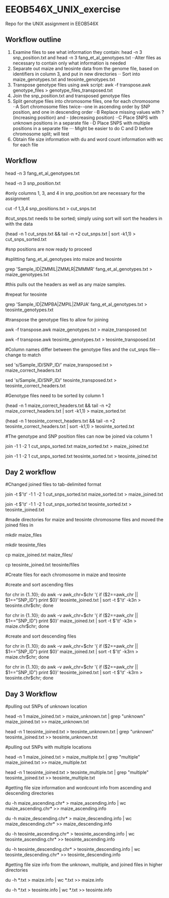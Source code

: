 # EEOB546X_UNIX_exercise
Repo for the UNIX assignment in EEOB546X

## Workflow outline
1. Examine files to see what information they contain: head -n 3 snp_position.txt and head -n 3 fang_et_al_genotypes.txt
⋅⋅Alter files as necessary to contain only what information is needed
2. Separate out maize and teosinte data from the genome file, based on identifiers in column 3, and put in new directories
⋅⋅ Sort into maize_genotypes.txt and teosinte_genotypes.txt
3. Transpose genotype files using awk script: awk -f transpose.awk genotype_files > genotype_files_transposed.txt
4. Join the snp_position.txt and transposed genotype files
5. Split genotype files into chromosome files, one for each chromosome
⋅⋅A Sort chromosome files twice--one in ascending order by SNP position, and one in descending order
⋅⋅B Replace missing values with ? (increasing position) and - (decreasing position)
⋅⋅C Place SNPS with unknown positions in a separate file
⋅⋅D Place SNPS with multiple positions in a separate file
⋅⋅⋅ Might be easier to do C and D before chromosome split; will test
6. Obtain file size information with du and word count information with wc for each file

## Workflow
head -n 3 fang_et_al_genotypes.txt

head -n 3 snp_position.txt

#only columns 1, 3, and 4 in snp_position.txt are necessary for the assignment

cut -f 1,3,4 snp_positions.txt > cut_snps.txt

#cut_snps.txt needs to be sorted; simply using sort will sort the headers in with the data

(head -n 1 cut_snps.txt && tail -n +2 cut_snps.txt | sort -k1,1) > cut_snps_sorted.txt

#snp positions are now ready to proceed

#splitting fang_et_al_genotypes into maize and teosinte

grep 'Sample_ID\|ZMMIL\|ZMMLR\|ZMMMR' fang_et_al_genotypes.txt > maize_genotypes.txt

  #this pulls out the headers as well as any maize samples.
  
#repeat for teosinte

grep 'Sample_ID\|ZMPBA\|ZMPIL\|ZMPJA' fang_et_al_genotypes.txt > teosinte_genotypes.txt

#transpose the genotype files to allow for joining

awk -f transpose.awk maize_genotypes.txt > maize_transposed.txt

awk -f transpose.awk teosinte_genotypes.txt > teosinte_transposed.txt

#Column names differ between the genotype files and the cut_snps file--change to match

sed 's/Sample_ID/SNP_ID/' maize_transposed.txt > maize_correct_headers.txt

sed 's/Sample_ID/SNP_ID/' teosinte_transposed.txt > teosinte_correct_headers.txt

#Genotype files need to be sorted by column 1

(head -n 1 maize_correct_headers.txt && tail -n +2 maize_correct_headers.txt | sort -k1,1) > maize_sorted.txt

(head -n 1 teosinte_correct_headers.txt && tail -n +2 teosinte_correct_headers.txt | sort -k1,1) > teosinte_sorted.txt

#The genotype and SNP position files can now be joined via column 1

join -1 1 -2 1 cut_snps_sorted.txt maize_sorted.txt > maize_joined.txt

join -1 1 -2 1 cut_snps_sorted.txt teosinte_sorted.txt > teosinte_joined.txt

## Day 2 workflow

#Changed joined files to tab-delimited format

join -t $'\t' -1 1 -2 1 cut_snps_sorted.txt maize_sorted.txt > maize_joined.txt

join -t $'\t' -1 1 -2 1 cut_snps_sorted.txt teosinte_sorted.txt > teosinte_joined.txt

#made directories for maize and teosinte chromosome files and moved the joined files in

mkdir maize_files

mkdir teosinte_files

cp maize_joined.txt maize_files/

cp teosinte_joined.txt teosinte/files

#Create files for each chromosome in maize and teosinte

  #create and sort ascending files
  
for chr in {1..10}; do awk -v awk_chr=$chr '{ if ($2==awk_chr || $1=="SNP_ID") print $0}' teosinte_joined.txt | sort -t $'\t' -k3n > teosinte.chr$chr; done

for chr in {1..10}; do awk -v awk_chr=$chr '{ if ($2==awk_chr || $1=="SNP_ID") print $0}' maize_joined.txt | sort -t $'\t' -k3n > maize.chr$chr; done

  #create and sort descending files
  
for chr in {1..10}; do awk -v awk_chr=$chr '{ if ($2==awk_chr || $1=="SNP_ID") print $0}' maize_joined.txt | sort -t $'\t' -k3rn > maize.chr$chr; done

for chr in {1..10}; do awk -v awk_chr=$chr '{ if ($2==awk_chr || $1=="SNP_ID") print $0}' teosinte_joined.txt | sort -t $'\t' -k3rn > teosinte.chr$chr; done

## Day 3 Workflow

#pulling out SNPs of unknown location

head -n 1 maize_joined.txt > maize_unknown.txt | grep "unknown" maize_joined.txt >> maize_unknown.txt

head -n 1 teosinte_joined.txt > teosinte_unknown.txt | grep "unknown" teosinte_joined.txt >> teosinte_unknown.txt

#pulling out SNPs with multiple locations

head -n 1 maize_joined.txt > maize_multiple.txt | grep "multiple" maize_joined.txt >> maize_multiple.txt

head -n 1 teosinte_joined.txt > teosinte_multiple.txt | grep "multiple" teosinte_joined.txt >> teosinte_multiple.txt

#getting file size information and wordcount info from ascending and descending directories

du -h maize_ascending.chr* > maize_ascending.info | wc maize_ascending.chr* >> maize_ascending.info

du -h maize_descending.chr* > maize_descending.info | wc maize_descending.chr* >> maize_descending.info

du -h teosinte_ascending.chr* > teosinte_ascending.info | wc teosinte_ascending.chr* >> teosinte_ascending.info

du -h teosinte_descending.chr* > teosinte_descending.info | wc teosinte_descending.chr* >> teosinte_descending.info

#getting file size info from the unknown, multiple, and joined files in higher directories

du -h \*.txt > maize.info | wc \*.txt >> maize.info

du -h \*.txt > teosinte.info | wc \*.txt >> teosinte.info
